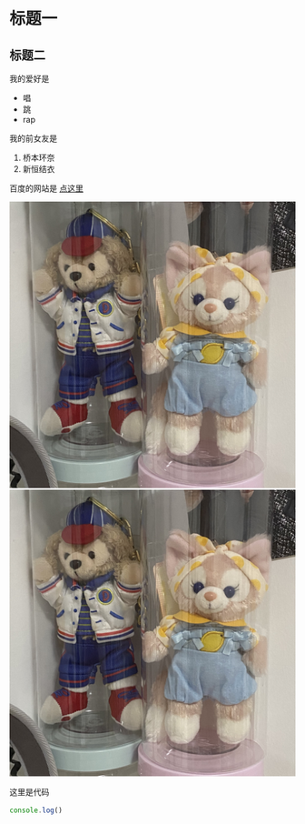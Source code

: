# 标题一
## 标题二

我的爱好是

* 唱
* 跳
* rap

我的前女友是

1. 桥本环奈
2. 新恒结衣

百度的网站是 [点这里](www.baidu.com)

![一张照片](1.jpg)
![一张照片](1.jpg)

这里是代码
```javascript
console.log()
```
